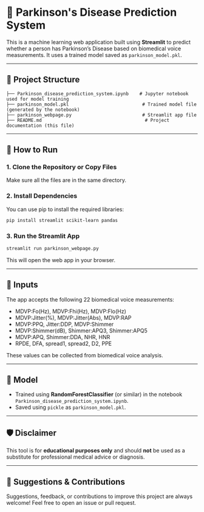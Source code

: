 # 🧠 Parkinson's Disease Prediction System

This is a machine learning web application built using **Streamlit** to predict whether a person has Parkinson’s Disease based on biomedical voice measurements. It uses a trained model saved as `parkinson_model.pkl`.

---

## 📁 Project Structure

```
├── Parkinson_disease_prediction_system.ipynb    # Jupyter notebook used for model training
├── parkinson_model.pkl                           # Trained model file (generated by the notebook)
├── parkinson_webpage.py                          # Streamlit app file
├── README.md                                      # Project documentation (this file)
```

---

## 🚀 How to Run

### 1. Clone the Repository or Copy Files

Make sure all the files are in the same directory.

### 2. Install Dependencies

You can use pip to install the required libraries:

```bash
pip install streamlit scikit-learn pandas
```

### 3. Run the Streamlit App

```bash
streamlit run parkinson_webpage.py
```

This will open the web app in your browser.

---

## 🧪 Inputs

The app accepts the following 22 biomedical voice measurements:

* MDVP\:Fo(Hz), MDVP\:Fhi(Hz), MDVP\:Flo(Hz)
* MDVP\:Jitter(%), MDVP\:Jitter(Abs), MDVP\:RAP
* MDVP\:PPQ, Jitter\:DDP, MDVP\:Shimmer
* MDVP\:Shimmer(dB), Shimmer\:APQ3, Shimmer\:APQ5
* MDVP\:APQ, Shimmer\:DDA, NHR, HNR
* RPDE, DFA, spread1, spread2, D2, PPE

These values can be collected from biomedical voice analysis.

---

## 🧠 Model

* Trained using **RandomForestClassifier** (or similar) in the notebook `Parkinson_disease_prediction_system.ipynb`.
* Saved using `pickle` as `parkinson_model.pkl`.

---

## 🛡️ Disclaimer

This tool is for **educational purposes only** and should **not** be used as a substitute for professional medical advice or diagnosis.

---

## 🙌 Suggestions & Contributions

Suggestions, feedback, or contributions to improve this project are always welcome! Feel free to open an issue or pull request.

